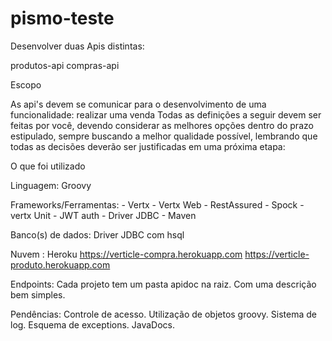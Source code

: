 # pismo-teste

Desenvolver duas Apis distintas:

produtos-api
compras-api

Escopo

As api's devem se comunicar para o desenvolvimento de uma funcionalidade: realizar uma venda Todas as definições a seguir devem ser feitas por você, devendo considerar as melhores opções dentro do prazo estipulado, sempre buscando a melhor qualidade possível, lembrando que todas as decisões deverão ser justificadas em uma próxima etapa:

O que foi utilizado

Linguagem: Groovy

Frameworks/Ferramentas: 
	- Vertx
	- Vertx Web
	- RestAssured
        - Spock
	- vertx Unit
	- JWT auth
	- Driver JDBC
	- Maven

Banco(s) de dados: Driver JDBC com hsql

Nuvem :
	Heroku
https://verticle-compra.herokuapp.com
https://verticle-produto.herokuapp.com

Endpoints: Cada projeto tem um pasta apidoc na raiz. Com uma descrição bem simples.

Pendências:
Controle de acesso. 
Utilização de objetos groovy. 
Sistema de log. 
Esquema de exceptions. 
JavaDocs. 
